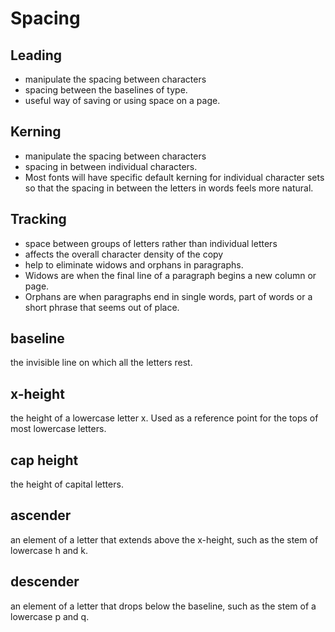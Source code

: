 # Spacing

## Leading
* manipulate the spacing between characters
* spacing between the baselines of type.
* useful way of saving or using space on a page.

## Kerning
* manipulate the spacing between characters
* spacing in between individual characters. 
* Most fonts will have specific default kerning for individual character sets so that the spacing in between the letters in words feels more natural.

## Tracking
* space between groups of letters rather than individual letters
* affects the overall character density of the copy
* help to eliminate widows and orphans in paragraphs.  
* Widows are when the final line of a paragraph begins a new column or page.
* Orphans are when paragraphs end in single words, part of words or a short phrase that seems out of place.

## baseline
the invisible line on which all the letters rest.

## x-height
the height of a lowercase letter x. Used as a reference point for the tops of most lowercase letters.

## cap height
the height of capital letters.

## ascender
an element of a letter that extends above the x-height, such as the stem of lowercase h and k.

## descender
an element of a letter that drops below the baseline, such as the stem of a lowercase p and q.